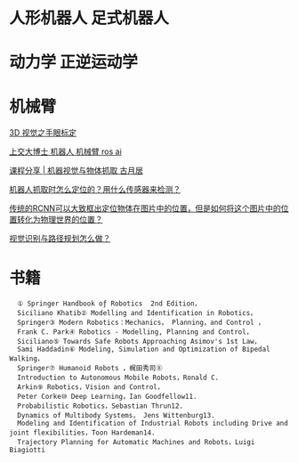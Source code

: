 # 人形机器人 足式机器人
# 动力学 正逆运动学
# 机械臂

[3D 视觉之手眼标定 ](https://mp.weixin.qq.com/s?__biz=MzA5MDE2MjQ0OQ==&mid=2652786821&idx=1&sn=297af3939075dbc926e6d785911104e9&chksm=8be524fbbc92aded68bacb1766df0a17127a96f22e1e39199f554b51511a1a9dae4a639810ef&mpshare=1&scene=1&srcid=1023DfPy7Uf0abGRRSDgJpy1&pass_ticket=GUYqMrcaykeEbRgrCw0aeD%2BfAzY39PVt%2Bi56mOUARZhCrsvWuLlkpUmDb3YAV5LN#rd)

[上交大博士 机器人 机械臂 ros ai](https://mp.weixin.qq.com/mp/homepage?__biz=MzA5MDE2MjQ0OQ==&hid=1&sn=47d7dfc323ce159a87d68d3e6d7fa09c&scene=18&devicetype=android-25&version=26070336&lang=zh_CN&nettype=WIFI&ascene=7&session_us=gh_e4a5e3dc2cde&pass_ticket=GUYqMrcaykeEbRgrCw0aeD%2BfAzY39PVt%2Bi56mOUARZhCrsvWuLlkpUmDb3YAV5LN&wx_header=1&scene=1)


[课程分享 | 机器视觉与物体抓取 古月居 ](https://mp.weixin.qq.com/s?__biz=MzIyMzkxODg0Mw==&mid=2247484445&idx=1&sn=8f10fb4ee78da414588ffabd3eb721a6&chksm=e817ab89df60229f5888a2ec660649d81f371f16f7eff60b982e78fea0a6fe1c0762bc433e15&mpshare=1&scene=1&srcid=1023JPEqq835Iu6CamiVpO2R&pass_ticket=GUYqMrcaykeEbRgrCw0aeD%2BfAzY39PVt%2Bi56mOUARZhCrsvWuLlkpUmDb3YAV5LN#rd)


[机器人抓取时怎么定位的？用什么传感器来检测？](https://www.zhihu.com/question/26199861/answer/154228960)

[传统的RCNN可以大致框出定位物体在图片中的位置，但是如何将这个图片中的位置转化为物理世界的位置？](https://www.zhihu.com/question/50868746/answer/123510561)

[视觉识别与路径规划怎么做？](https://www.zhihu.com/question/67982903)

# 书籍

      ① Springer Handbook oƒ Robotics  2nd Edition，
      Siciliano Khatib② Modelling and Identification in Robotics，
      Springer③ Modern Robotics：Mechanics， Planning，and Control ，
      Frank C. Park④ Robotics - Modelling, Planning and Control，
      Siciliano⑤ Towards Safe Robots Approaching Asimov's 1st Law，
      Sami Haddadin⑥ Modeling, Simulation and Optimization of Bipedal Walking，
      Springer⑦ Humanoid Robots ，梶田秀司⑧ 
      Introduction to Autonomous Mobile Robots，Ronald C.
      Arkin⑨ Robotics，Vision and Control，
      Peter Corke⑩ Deep Learning，Ian Goodfellow11.
      Probabilistic Robotics，Sebastian Thrun12. 
      Dynamics of Multibody Systems， Jens Wittenburg13. 
      Modeling and Identification of Industrial Robots including Drive and joint flexibilities，Toon Hardeman14. 
      Trajectory Planning for Automatic Machines and Robots，Luigi Biagiotti

